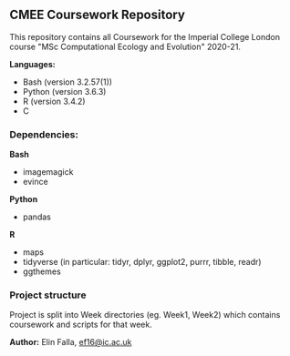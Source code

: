 ## CMEE Coursework Repository

This repository contains all Coursework for the Imperial College London course "MSc Computational Ecology and Evolution" 2020-21.

**Languages:**
- Bash (version 3.2.57(1))
- Python (version 3.6.3)
- R (version 3.4.2)
- C

### Dependencies:

**Bash**
- imagemagick
- evince

**Python**
- pandas

**R**
- maps
- tidyverse (in particular: tidyr, dplyr, ggplot2, purrr, tibble, readr)
- ggthemes

### Project structure

Project is split into Week directories (eg. Week1, Week2) which contains coursework and scripts for that week.

**Author:** Elin Falla, ef16@ic.ac.uk

